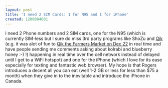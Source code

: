 ```yaml
---
layout: post
title: 'I need 2 SIM Cards: 1 for N95 and 1 for iPhone'
created: 1200894601
---
```

<p>I need 2 Phone numbers and 2 SIM cards, one for the N95 (which is currently SIM-less but I sure do miss 3rd party programs like ShoZu and <a href="http://qik.com/roland">Qik</a> (e.g. it was alot of fun to <a href="http://qik.com/video/3982">Qik the Farmers Market on Dec 22</a> in real time and have people sending me comments asking about kolrabi and blueberry honey :-) !) happening in real time over the cell network instead of delayed until I get to a WiFi hotspot) and one for the iPhone (which I love for its ease especially for texting and fantastic web browser). My hope is that Rogers introduces a decent all you can eat (well 1-2 GB or less for less than $75 a month) when they give in to the inevitable and introduce the iPhone in Canada.</p> 
